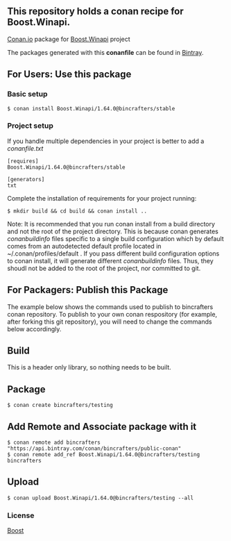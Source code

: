 ## This repository holds a conan recipe for Boost.Winapi.

[Conan.io](https://conan.io) package for [Boost.Winapi](https://github.com/Boostorg/Winapi) project

The packages generated with this **conanfile** can be found in [Bintray](https://bintray.com/bincrafters/public-conan/Boost.Winapi%3Abincrafters).

## For Users: Use this package

### Basic setup

    $ conan install Boost.Winapi/1.64.0@bincrafters/stable

### Project setup

If you handle multiple dependencies in your project is better to add a *conanfile.txt*

    [requires]
    Boost.Winapi/1.64.0@bincrafters/stable

    [generators]
    txt

Complete the installation of requirements for your project running:</small></span>

    $ mkdir build && cd build && conan install ..
	
Note: It is recommended that you run conan install from a build directory and not the root of the project directory.  This is because conan generates *conanbuildinfo* files specific to a single build configuration which by default comes from an autodetected default profile located in ~/.conan/profiles/default .  If you pass different build configuration options to conan install, it will generate different *conanbuildinfo* files.  Thus, they shoudl not be added to the root of the project, nor committed to git. 

## For Packagers: Publish this Package

The example below shows the commands used to publish to bincrafters conan repository. To publish to your own conan respository (for example, after forking this git repository), you will need to change the commands below accordingly. 

## Build  

This is a header only library, so nothing needs to be built.

## Package 

    $ conan create bincrafters/testing
	
## Add Remote and Associate package with it

	$ conan remote add bincrafters "https://api.bintray.com/conan/bincrafters/public-conan"
	$ conan remote add_ref Boost.Winapi/1.64.0@bincrafters/testing bincrafters

## Upload

    $ conan upload Boost.Winapi/1.64.0@bincrafters/testing --all

### License
[Boost](LICENSE)
